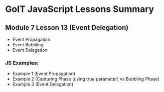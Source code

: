 # GoIT JavaScript Lessons Summary

## Module 7 Lesson 13 (Event Delegation)

-   Event Propagation
-   Event Bubbling
-   Event Delagation

### JS Examples:

-   Example 1 (Event Propagation)
-   Example 2 (Capturing Phase (using true parameter) vs Bubbling Phase)
-   Example 3 (Event Delagation)
